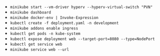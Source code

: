 - `minikube start --vm-driver hyperv --hyperv-virtual-switch "PVN"`
- `minikube dashboard`
- `minikube docker-env | Invoke-Expression`
- `kubectl create -f deployment.yaml -n development`
- `minikube addons enable ingress`
- `kubectl get pods -n kube-system`
- `kubectl expose deployment web --target-port=8080 --type=NodePort`
- `kubectl get service web`
- `minikube service web --url`
